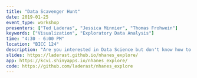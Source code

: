 ```yaml
---
title: "Data Scavenger Hunt"
date: 2019-01-25
event_type: workshop
presenters: ["Ted Laderas", "Jessica Minnier", "Thomas Frohwein"]
keywords: ["Visualization", "Exploratory Data Analysis"]
time: "4:30 - 6:00 PM"
location: "BICC 124"
description: "Are you interested in Data Science but don't know how to get started? Come learn about the power of exploring data at our workshop. We'll use a publicly available dataset called NHANES (National Health and Nutritional Examination Survey) to learn about answering questions about diabetes and depression in a friendly group setting. No previous experience is required. Bring a laptop and your curiosity! If you'd like to come, please RSVP by [filling out our pre-session survey](https://goo.gl/forms/NtktQLzz14LIUTzZ2)."
slides: https://laderast.github.io/nhanes_explore/
app: https://kcvi.shinyapps.io/nhanes_explore/
code: https://github.com/laderast/nhanes_explore
---
```

